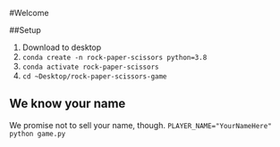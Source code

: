 #Welcome

##Setup
1. Download to desktop
1. ``` conda create -n rock-paper-scissors python=3.8 ``` 
1. ``` conda activate rock-paper-scissors ```
1. ``` cd ~Desktop/rock-paper-scissors-game ```


## We know your name
We promise not to sell your name, though.
``` PLAYER_NAME="YourNameHere" python game.py ```